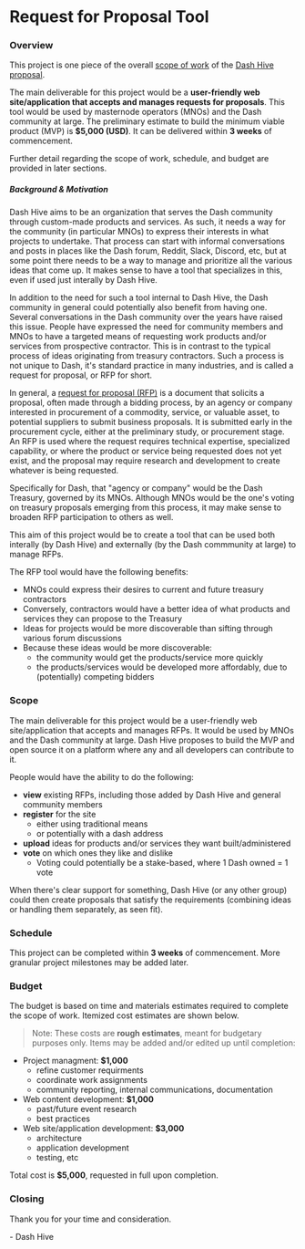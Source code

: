 # Request for Proposal Tool

### Overview

This project is one piece of the overall [scope of work](https://github.com/dashcommunity/proposal-dash-hive/blob/master/proposal.md#scope) of the [Dash Hive proposal](https://www.dashcentral.org/p/dash-hive).

The main deliverable for this project would be a **user-friendly web site/application that accepts and manages requests for proposals**.  This tool would be used by masternode operators (MNOs) and the Dash community at large.  The preliminary estimate to build the minimum viable product (MVP) is **$5,000 (USD)**.  It can be delivered within **3 weeks** of commencement.

Further detail regarding the scope of work, schedule, and budget are provided in later sections.

##### Background & Motivation

Dash Hive aims to be an organization that serves the Dash community through custom-made products and services.  As such, it needs a way for the community (in particular MNOs) to express their interests in what projects to undertake.  That process can start with informal conversations and posts in places like the Dash forum, Reddit, Slack, Discord, etc, but at some point there needs to be a way to manage and prioritize all the various ideas that come up.  It makes sense to have a tool that specializes in this, even if used just interally by Dash Hive.

In addition to the need for such a tool internal to Dash Hive, the Dash community in general could potentially also benefit from having one.  Several conversations in the Dash community over the years have raised this issue.  People have expressed the need for community members and MNOs to have a targeted means of requesting work products and/or services from prospective contractor.  This is in contrast to the typical process of ideas originating from treasury contractors.  Such a process is not unique to Dash, it's standard practice in many industries, and is called a request for proposal, or RFP for short.

In general, a [request for proposal (RFP)](https://en.wikipedia.org/wiki/Request_for_proposal) is a document that solicits a proposal, often made through a bidding process, by an agency or company interested in procurement of a commodity, service, or valuable asset, to potential suppliers to submit business proposals.  It is submitted early in the procurement cycle, either at the preliminary study, or procurement stage.  An RFP is used where the request requires technical expertise, specialized capability, or where the product or service being requested does not yet exist, and the proposal may require research and development to create whatever is being requested.

Specifically for Dash, that "agency or company" would be the Dash Treasury, governed by its MNOs.  Although MNOs would be the one's voting on treasury proposals emerging from this process, it may make sense to broaden RFP participation to others as well.

This aim of this project would be to create a tool that can be used both interally (by Dash Hive) and externally (by the Dash commmunity at large) to manage RFPs. 

The RFP tool would have the following benefits:

* MNOs could express their desires to current and future treasury contractors
* Conversely, contractors would have a better idea of what products and services they can propose to the Treasury
* Ideas for projects would be more discoverable than sifting through various forum discussions
* Because these ideas would be more discoverable:
  * the community would get the products/service more quickly
  * the products/services would be developed more affordably, due to (potentially) competing bidders

### Scope

The main deliverable for this project would be a user-friendly web site/application that accepts and manages RFPs.  It would be used by MNOs and the Dash community at large.  Dash Hive proposes to build the MVP and open source it on a platform where any and all developers can contribute to it.

People would have the ability to do the following:

* **view** existing RFPs, including those added by Dash Hive and general community members
* **register** for the site
  * either using traditional means
  * or potentially with a dash address
* **upload** ideas for products and/or services they want built/administered
* **vote** on which ones they like and dislike
  * Voting could potentially be a stake-based, where 1 Dash owned = 1 vote

When there's clear support for something, Dash Hive (or any other group) could then create proposals that satisfy the requirements (combining ideas or handling them separately, as seen fit).

### Schedule

This project can be completed within **3 weeks** of commencement.  More granular project milestones may be added later.

### Budget

The budget is based on time and materials estimates required to complete the scope of work.  Itemized cost estimates are shown below.

> Note: These costs are **rough estimates**, meant for budgetary purposes only.  Items may be added and/or edited up until completion:

* Project managment: **$1,000**
  * refine customer requirments
  * coordinate work assignments
  * community reporting, internal communications, documentation
* Web content development:  **$1,000**
  * past/future event research
  * best practices
* Web site/application development: **$3,000**
  * architecture
  * application development
  * testing, etc

Total cost is **$5,000**, requested in full upon completion.

### Closing

Thank you for your time and consideration.

\- Dash Hive
